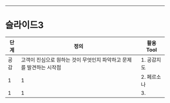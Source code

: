 ---
# 슬라이드3

|단계|정의|활용 Tool|
|------|----------|-----|
|공감|고객이 진심으로 원하는 것이 무엇인지 파악하고 문제를 발견하는 시작점|1. 공감지도|
|1|1|2. 페르소나|
|1|1|3. |

